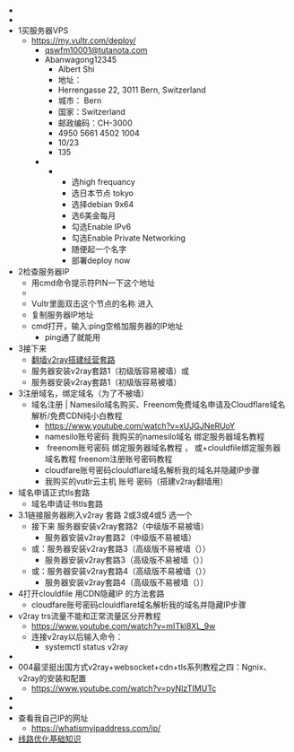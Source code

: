 -
-
- 1买服务器VPS
	- https://my.vultr.com/deploy/
		- qswfm10001@tutanota.com
		- Abanwagong12345
			- Albert Shi
			- 地址：
			- Herrengasse 22, 3011 Bern, Switzerland
			- 城市： Bern
			- 国家：Switzerland
			- 邮政编码：CH-3000
			- 4950 5661 4502 1004
			- 10/23
			- 135
		- +
			- 选high frequancy
			- 选日本节点 tokyo
			- 选择debian 9x64
			- 选6美金每月
			- 勾选Enable IPv6
			- 勾选Enable Private Networking
			- 随便起一个名字
			- 部署deploy now
- 2检查服务器IP
	- 用cmd命令提示符PIN一下这个地址
	-
	- Vultr里面双击这个节点的名称 进入
	- 复制服务器IP地址
	- cmd打开，输入:ping空格加服务器的IP地址
		- ping通了就能用
- 3接下来
	-  [翻墙v2ray搭建经营套路](翻墙v2ray搭建经营套路.md)
	-  服务器安装v2ray套路1（初级版容易被墙）或
	- ​服务器安装v2ray套路1（初级版容易被墙）​
- 3注册域名，绑定域名（为了不被墙）
	- 域名注册 | Namesilo域名购买、Freenom免费域名申请及Cloudflare域名解析/免费CDN纯小白教程
		- https://www.youtube.com/watch?v=xUJGJNeRUoY
		- ​namesilo账号密码 我购买的namesilo域名 绑定服务器域名教程​
		- ​ freenom账号密码 绑定服务器域名教程 ， 或+clouldfile绑定服务器域名教程 freenom注册账号密码教程 ​
		- ​cloudfare账号密码clouldflare域名解析我的域名并隐藏IP步骤​
		- ​我购买的vutlr云主机 账号 密码（搭建v2ray翻墙用）​
- 域名申请正式tls套路
	- ​域名申请证书tls套路 ​
- 3.1链接服务器刷入v2ray 套路 2或3或4或5 选一个
	- 接下来 服务器安装v2ray套路2（中级版不易被墙）
		- ​服务器安装v2ray套路2（中级版不易被墙）​
	- 或：服务器安装v2ray套路3（高级版不易被墙（））
		- ​服务器安装v2ray套路3（高级版不易被墙（））​
	- 或：服务器安装v2ray套路4（高级版不易被墙（））
		- ​服务器安装v2ray套路4（高级版不易被墙（））​
- 4打开clouldfile 用CDN隐藏IP 的方法套路
	- ​cloudfare账号密码clouldflare域名解析我的域名并隐藏IP步骤​
- v2ray trs流量不能和正常流量区分开教程
	- https://www.youtube.com/watch?v=mITkl8XL_9w
	- 连接v2ray以后输入命令：
		- systemctl status v2ray
-
- 004最坚挺出国方式v2ray+websocket+cdn+tls系列教程之四：Ngnix、v2ray的安装和配置
	- https://www.youtube.com/watch?v=pyNlzTIMUTc
-
-
- 查看我自己IP的网址
	- https://whatismyipaddress.com/ip/
- [线路优化基础知识](线路优化基础知识.md)